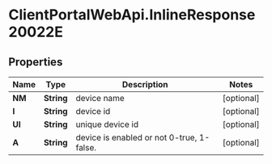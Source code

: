# ClientPortalWebApi.InlineResponse20022E

## Properties
Name | Type | Description | Notes
------------ | ------------- | ------------- | -------------
**NM** | **String** | device name | [optional] 
**I** | **String** | device id | [optional] 
**UI** | **String** | unique device id | [optional] 
**A** | **String** | device is enabled or not 0-true, 1-false. | [optional] 


